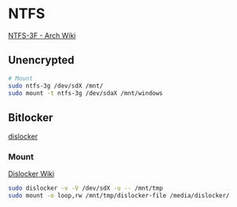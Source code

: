 # NTFS

[NTFS-3F - Arch Wiki](https://wiki.archlinux.org/title/NTFS-3G)<br>

## Unencrypted

```sh
# Mount
sudo ntfs-3g /dev/sdX /mnt/
sudo mount -t ntfs-3g /dev/sdaX /mnt/windows
```

## Bitlocker

[dislocker](https://github.com/Aorimn/dislocker)<br>

### Mount

[Dislocker Wiki](https://github.com/Aorimn/dislocker/wiki/Mounting)<br>

```sh
sudo dislocker -v -V /dev/sdX -u -- /mnt/tmp
sudo mount -o loop,rw /mnt/tmp/dislocker-file /media/dislocker/
```


